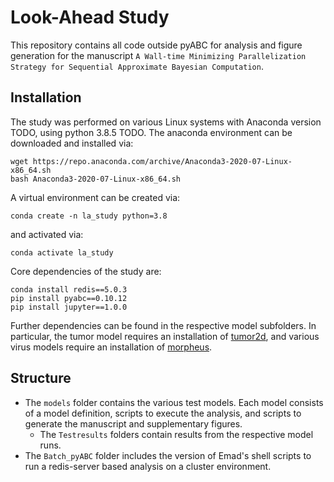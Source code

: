 # Look-Ahead Study

This repository contains all code outside pyABC for analysis and figure
generation for the manuscript
`A Wall-time Minimizing Parallelization Strategy for Sequential Approximate Bayesian Computation`.

## Installation

The study was performed on various Linux systems with Anaconda version TODO,
using python 3.8.5 TODO. The anaconda environment can be downloaded and
installed via:

    wget https://repo.anaconda.com/archive/Anaconda3-2020-07-Linux-x86_64.sh
    bash Anaconda3-2020-07-Linux-x86_64.sh

A virtual environment can be created via:

    conda create -n la_study python=3.8

and activated via:

    conda activate la_study

Core dependencies of the study are:

    conda install redis==5.0.3
    pip install pyabc==0.10.12
    pip install jupyter==1.0.0

Further dependencies can be found in the respective model subfolders.
In particular, the tumor model requires an installation of
[tumor2d](https://github.com/icb-dcm/tumor2d), and various virus models
require an installation of [morpheus](https://morpheus.gitlab.io).

## Structure

* The `models` folder contains the various test models. Each model consists of
  a model definition, scripts to execute the analysis, and scripts to generate
  the manuscript and supplementary figures.
  * The `Testresults` folders contain results from the respective model runs.
* The `Batch_pyABC` folder includes the version of Emad's shell scripts to run
  a redis-server based analysis on a cluster environment.
